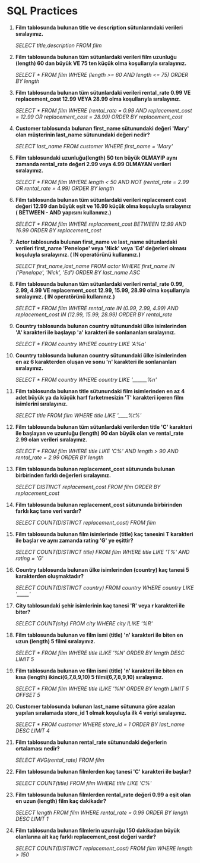 # SQL Practices

 1. **Film tablosunda bulunan title ve description sütunlarındaki verileri
    sıralayınız.**

	*SELECT title,description FROM film*
	
 2. **Film tablosunda bulunan tüm sütunlardaki verileri film uzunluğu (length) 60 dan büyük VE 75 ten küçük olma koşullarıyla sıralayınız.**

	*SELECT * FROM film 
    WHERE (length >= 60 
    AND length <= 75) 
    ORDER BY length*
	
 3. **Film tablosunda bulunan tüm sütunlardaki verileri rental_rate 0.99 VE replacement_cost 12.99 VEYA 28.99 olma koşullarıyla sıralayınız.**

	*SELECT * FROM film 
    WHERE (rental_rate = 0.99 
    AND replacement_cost = 12.99 
    OR replacement_cost = 28.99) 
	ORDER BY replacement_cost*
	 
 4. **Customer tablosunda bulunan first_name sütunundaki değeri 'Mary' olan müşterinin last_name sütunundaki değeri nedir?**

	*SELECT last_name FROM customer 
    WHERE first_name = 'Mary'*
	 
 5. **Film tablosundaki uzunluğu(length) 50 ten büyük OLMAYIP aynı zamanda rental_rate değeri 2.99 veya 4.99 OLMAYAN verileri sıralayınız.**

	*SELECT * FROM film 
    WHERE length < 50 
    AND NOT (rental_rate = 2.99 
    OR rental_rate = 4.99) 
    ORDER BY length*
    
 6. **Film tablosunda bulunan tüm sütunlardaki verileri replacement cost değeri 12.99 dan büyük eşit ve 16.99 küçük olma koşuluyla sıralayınız ( BETWEEN - AND yapısını kullanınız.)**
    
    *SELECT * FROM film 
    WHERE replacement_cost 
    BETWEEN 12.99 
    AND 16.99
    ORDER BY replacement_cost*

7. **Actor tablosunda bulunan first_name ve last_name sütunlardaki verileri first_name 'Penelope' veya 'Nick' veya 'Ed' değerleri olması koşuluyla sıralayınız. ( IN operatörünü kullanınız.)**

    *SELECT first_name,last_name FROM actor 
    WHERE first_name 
    IN ('Penelope', 'Nick', 'Ed')
    ORDER BY last_name ASC*

8. **Film tablosunda bulunan tüm sütunlardaki verileri rental_rate 0.99, 2.99, 4.99 VE replacement_cost 12.99, 15.99, 28.99 olma koşullarıyla sıralayınız. ( IN operatörünü kullanınız.)**

    *SELECT * FROM film 
    WHERE rental_rate 
    IN (0.99, 2.99, 4.99) 
    AND replacement_cost 
    IN (12.99, 15.99, 28.99)
    ORDER BY rental_rate*

9. **Country tablosunda bulunan country sütunundaki ülke isimlerinden 'A' karakteri ile başlayıp 'a' karakteri ile sonlananları sıralayınız.**

    *SELECT * FROM country 
    WHERE country 
    LIKE 'A%a'*

10. **Country tablosunda bulunan country sütunundaki ülke isimlerinden en az 6 karakterden oluşan ve sonu 'n' karakteri ile sonlananları sıralayınız.**

    *SELECT * FROM country 
    WHERE country 
    LIKE '______%n'*

11. **Film tablosunda bulunan title sütunundaki film isimlerinden en az 4 adet büyük ya da küçük harf farketmesizin 'T' karakteri içeren film isimlerini sıralayınız.**

    *SELECT title FROM film 
    WHERE title 
    LIKE '____%t%'*

12. **Film tablosunda bulunan tüm sütunlardaki verilerden title 'C' karakteri ile başlayan ve uzunluğu (length) 90 dan büyük olan ve rental_rate 2.99 olan verileri sıralayınız.**

    *SELECT * FROM film 
    WHERE title 
    LIKE 'C%' 
    AND length > 90 
    AND rental_rate = 2.99 
    ORDER BY length*

13. **Film tablosunda bulunan replacement_cost sütununda bulunan birbirinden farklı değerleri sıralayınız.**

    *SELECT DISTINCT replacement_cost FROM film 
    ORDER BY replacement_cost*

14. **Film tablosunda bulunan replacement_cost sütununda birbirinden farklı kaç tane veri vardır?**

    *SELECT COUNT(DISTINCT replacement_cost) FROM film*

15. **Film tablosunda bulunan film isimlerinde (title) kaç tanesini T karakteri ile başlar ve aynı zamanda rating 'G' ye eşittir?**

    *SELECT COUNT(DISTINCT title) FROM film 
    WHERE title 
    LIKE 'T%' 
    AND rating = 'G'*

16. **Country tablosunda bulunan ülke isimlerinden (country) kaç tanesi 5 karakterden oluşmaktadır?**

    *SELECT COUNT(DISTINCT country) FROM country 
    WHERE country 
    LIKE '_____'*

17. **City tablosundaki şehir isimlerinin kaç tanesi 'R' veya r karakteri ile biter?**

    *SELECT COUNT(city) FROM city 
    WHERE city 
    ILIKE '%R'*

18. **Film tablosunda bulunan ve film ismi (title) 'n' karakteri ile biten en uzun (length) 5 filmi sıralayınız.**

    *SELECT * FROM film 
    WHERE title 
    ILIKE '%N' 
    ORDER BY length 
    DESC LIMIT 5*

19. **Film tablosunda bulunan ve film ismi (title) 'n' karakteri ile biten en kısa (length) ikinci(6,7,8,9,10) 5 filmi(6,7,8,9,10) sıralayınız.**

    *SELECT * FROM film 
    WHERE title 
    ILIKE '%N' 
    ORDER BY length 
    LIMIT 5 
    OFFSET 5*

20. **Customer tablosunda bulunan last_name sütununa göre azalan yapılan sıralamada store_id 1 olmak koşuluyla ilk 4 veriyi sıralayınız.**

    *SELECT * FROM customer 
    WHERE store_id = 1 
    ORDER BY last_name 
    DESC LIMIT 4*

21. **Film tablosunda bulunan rental_rate sütunundaki değerlerin ortalaması nedir?**

    *SELECT AVG(rental_rate) FROM film*

22. **Film tablosunda bulunan filmlerden kaç tanesi 'C' karakteri ile başlar?**

    *SELECT COUNT(title) FROM film 
    WHERE title 
    LIKE 'C%'*

23. **Film tablosunda bulunan filmlerden rental_rate değeri 0.99 a eşit olan en uzun (length) film kaç dakikadır?**

    *SELECT length FROM film 
    WHERE rental_rate = 0.99 
    ORDER BY length 
    DESC LIMIT 1*

24. **Film tablosunda bulunan filmlerin uzunluğu 150 dakikadan büyük olanlarına ait kaç farklı replacement_cost değeri vardır?**

    *SELECT COUNT(DISTINCT replacement_cost) FROM film 
    WHERE length > 150*